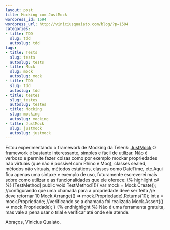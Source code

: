 ```yaml
--- 
layout: post
title: Mocking com JustMock
wordpress_id: 1594
wordpress_url: http://viniciusquaiato.com/blog/?p=1594
categories: 
- title: TDD
  slug: tdd
  autoslug: tdd
tags: 
- title: Tests
  slug: tests
  autoslug: tests
- title: Mock
  slug: mock
  autoslug: mock
- title: TDD
  slug: tdd
  autoslug: tdd
- title: testes
  slug: testes
  autoslug: testes
- title: Mocking
  slug: mocking
  autoslug: mocking
- title: JustMock
  slug: justmock
  autoslug: justmock
---
```

Estou experimentando o framework de Mocking da Telerik: [JustMock](http://www.telerik.com/products/mocking.aspx).O framework é bastante interessante, simples e fácil de utilizar. Não é verboso e permite fazer coisas como por exemplo mockar propriedades não virtuais (que não é possível com Rhino e Moq), classes sealed, métodos não virtuais, métodos estáticos, classes como DateTime, etc.Aqui fica apenas uma sintaxe e exemplo de uso, futuramente escreverei mais sobre como utilizar e as funcionalidades que ele oferece:
{% highlight c# %}
[TestMethod]
public void TestMethod1(){
var mock = Mock.Create<myclass>();
    //configurando que uma chamada para a propriedade deve ser feita    //e deve retornar 10    Mock.Arrange(() => mock.Propriedade).Returns(10);
int a = mock.Propriedade;
    //verificando se a chamada foi realizada    Mock.Assert(() => mock.Propriedade);
    }
</myclass>
{% endhighlight %}
Não é uma ferramenta gratuita, mas vale a pena usar o trial e verificar até onde ele atende.

Abraços,
Vinicius Quaiato.
